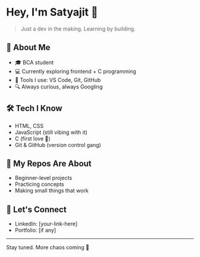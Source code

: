 # Hey, I'm Satyajit 👋

> Just a dev in the making. Learning by building.

## 🧠 About Me
- 🎓 BCA student
- 💻 Currently exploring frontend + C programming
- 🧰 Tools I use: VS Code, Git, GitHub
- 🔍 Always curious, always Googling

## 🛠️ Tech I Know
- HTML, CSS
- JavaScript (still vibing with it)
- C (first love 💙)
- Git & GitHub (version control gang)

## 📂 My Repos Are About
- Beginner-level projects
- Practicing concepts
- Making small things that work

## 🔗 Let's Connect
- LinkedIn: [your-link-here]
- Portfolio: [if any]

---

Stay tuned. More chaos coming 🚀

<!--
**Satyajit734/satyajit734** is a ✨ _special_ ✨ repository because its `README.md` (this file) appears on your GitHub profile.

Here are some ideas to get you started:

- 🔭 I’m currently working on ...
- 🌱 I’m currently learning ...
- 👯 I’m looking to collaborate on ...
- 🤔 I’m looking for help with ...
- 💬 Ask me about ...
- 📫 How to reach me: ...
- 😄 Pronouns: ...
- ⚡ Fun fact: ...
-->
